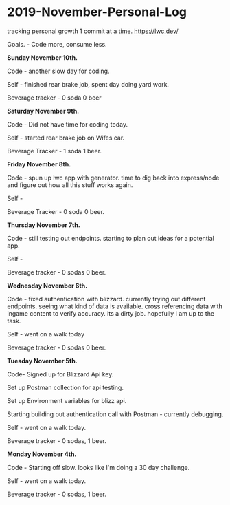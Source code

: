 # 2019-November-Personal-Log
tracking personal growth 1 commit at a time.
https://lwc.dev/

Goals. - Code more, consume less.

**Sunday November 10th.**

Code - another slow day for coding. 

Self - finished rear brake job, spent day doing yard work.

Beverage tracker - 0 soda 0 beer


**Saturday November 9th.**

Code - Did not have time for coding today.

Self - started rear brake job on Wifes car.

Beverage Tracker - 1 soda 1 beer.



**Friday November 8th.**

Code - spun up lwc app with generator. time to dig back into express/node and figure out how all this stuff works again.

Self -

Beverage Tracker - 0 soda 0 beer.


**Thursday November 7th.**

Code - still testing out endpoints. starting to plan out ideas for a potential app. 

Self - 

Beverage tracker - 0 sodas 0 beer.

**Wednesday November 6th.**

Code - fixed authentication with blizzard. currently trying out different endpoints. 
       seeing what kind of data is available. cross referencing data with ingame content to verify accuracy.
       its a dirty job. hopefully I am up to the task.

Self - went on a walk today

Beverage tracker - 0 sodas 0 beer.

**Tuesday November 5th.**

 Code-   Signed up for Blizzard Api key.
 
   Set up Postman collection for api testing.
 
   Set up Environment variables for blizz api.
 
   Starting building out authentication call with Postman - currently debugging.
   
 Self - went on a walk today.

 Beverage tracker - 0 sodas, 1 beer.


**Monday November 4th.**

 Code - Starting off slow. looks like I'm doing a 30 day challenge.

 Self - went on a walk today.

 Beverage tracker - 0 sodas, 1 beer.
  

 



